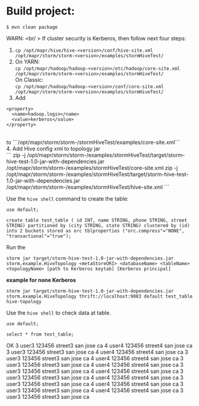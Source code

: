 Build project:
========================
```
$ mvn clean package
```

WARN: <br/ >
If cluster security is Kerberos, then follow next four steps: <br />
1. ```cp /opt/mapr/hive/hive-<version>/conf/hive-site.xml /opt/mapr/storm/storm-<version>/examples/stormHiveTest/``` <br />
2. On YARN: <br /> ```cp /opt/mapr/hadoop/hadoop-<version>/etc/hadoop/core-site.xml /opt/mapr/storm/storm-<version>/examples/stormHiveTest/``` <br />
   On Classic: <br /> ```cp /opt/mapr/hadoop/hadoop-<version>/conf/core-site.xml /opt/mapr/storm/storm-<version>/examples/stormHiveTest/``` <br />
3. Add <br />
```
<property>
  <name>hadoop.login</name>
  <value>kerberos</value>
</property>
```
<br />
to ```/opt/mapr/storm/storm-<version>/stormHiveTest/examples/core-site.xml``` <br />
4. Add Hive config xml to topology jar<br />
```
zip -j /opt/mapr/storm/storm-<version>/examples/stormHiveTest/target/storm-hive-test-1.0-jar-with-dependencies.jar /opt/mapr/storm/storm-<version>/examples/stormHiveTest/core-site.xml
zip -j /opt/mapr/storm/storm-<version>/examples/stormHiveTest/target/storm-hive-test-1.0-jar-with-dependencies.jar /opt/mapr/storm/storm-<version>/examples/stormHiveTest/hive-site.xml
```

Use the `hive shell` command to create the table:

```
use default;
```

```
create table test_table ( id INT, name STRING, phone STRING, street STRING) partitioned by (city STRING, state STRING) clustered by (id) into 2 buckets stored as orc tblproperties ("orc.compress"="NONE", "transactional"="true");
```

Run the 

```
storm jar target/storm-hive-test-1.0-jar-with-dependencies.jar storm.example.HiveTopology <metaStoreURI> <databaseName> <tableName> <topologyName> [path to Kerberos keytab] [Kerberos principal] 
```

**example for none Kerberos**

```
storm jar target/storm-hive-test-1.0-jar-with-dependencies.jar storm.example.HiveTopology thrift://localhost:9083 default test_table hive-topology
```

Use the `hive shell` to check data at table.

```
use default;
```

```
select * from test_table;
```

OK
3	user3	123456	street3	san jose	ca
4	user4	123456	street4	san jose	ca
3	user3	123456	street3	san jose	ca
4	user4	123456	street4	san jose	ca
3	user3	123456	street3	san jose	ca
4	user4	123456	street4	san jose	ca
3	user3	123456	street3	san jose	ca
4	user4	123456	street4	san jose	ca
3	user3	123456	street3	san jose	ca
4	user4	123456	street4	san jose	ca
3	user3	123456	street3	san jose	ca
4	user4	123456	street4	san jose	ca
3	user3	123456	street3	san jose	ca
4	user4	123456	street4	san jose	ca
3	user3	123456	street3	san jose	ca
4	user4	123456	street4	san jose	ca
3	user3	123456	street3	san jose	ca



